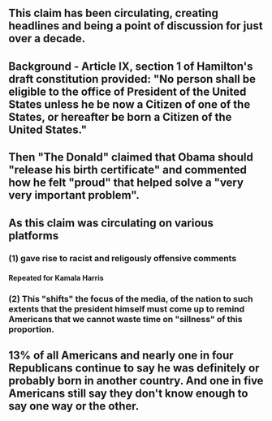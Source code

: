 ## This claim has been circulating, creating headlines and being a point of discussion for just over a decade.
## Background - Article IX, section 1 of Hamilton's draft constitution provided: "No person shall be eligible to the office of President of the United States unless he be now a Citizen of one of the States, or hereafter be born a Citizen of the United States."
## Then "The Donald" claimed that Obama should "release his birth certificate" and commented how he felt "proud" that helped solve a "very very important problem".
## As this claim was circulating on various platforms
### (1) gave rise to racist and religously offensive comments
#### Repeated for Kamala Harris
### (2) This "shifts" the focus of the media, of the nation to such extents that the president himself must come up to remind Americans that we cannot waste time on "sillness" of this proportion.
## 13% of all Americans and nearly one in four Republicans continue to say he was definitely or probably born in another country. And one in five Americans still say they don't know enough to say one way or the other.
